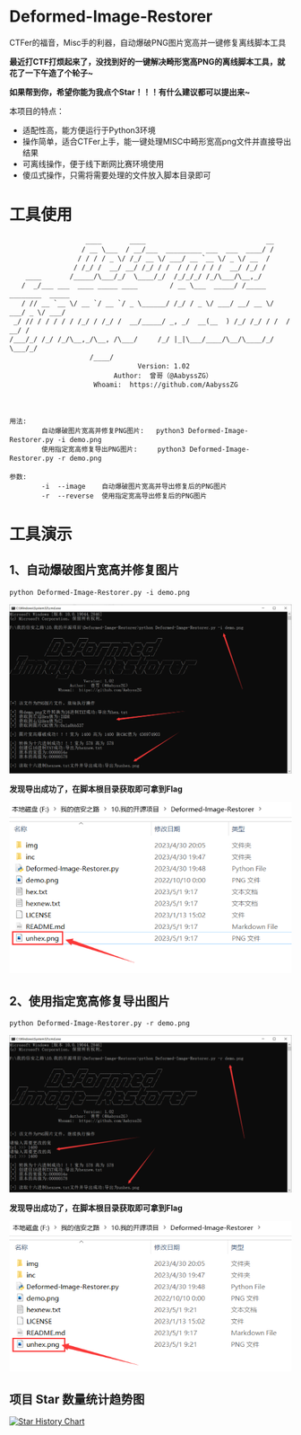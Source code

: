 # Deformed-Image-Restorer

CTFer的福音，Misc手的利器，自动爆破PNG图片宽高并一键修复离线脚本工具

**最近打CTF打烦起来了，没找到好的一键解决畸形宽高PNG的离线脚本工具，就花了一下午造了个轮子~**

**如果帮到你，希望你能为我点个Star！！！有什么建议都可以提出来~**

本项目的特点：

- 适配性高，能方便运行于Python3环境
- 操作简单，适合CTFer上手，能一键处理MISC中畸形宽高png文件并直接导出结果
- 可离线操作，便于线下断网比赛环境使用
- 傻瓜式操作，只需将需要处理的文件放入脚本目录即可

# 工具使用

```
                   ____       ____                              __
                  / __ \___  / __/___  _________ ___  ___  ____/ /
                 / / / / _ \/ /_/ __ \/ ___/ __ `__ \/ _ \/ __  /
                / /_/ /  __/ __/ /_/ / /  / / / / / /  __/ /_/ /
    ____       /_____/\___/_/  \____/_/  /_/_/_/ /_/\___/\__,_/
   /  _/___ ___  ____ _____ ____        / __ \___  _____/ /_____  ________  _____
   / // __ `__ \/ __ `/ __ `/ _ \______/ /_/ / _ \/ ___/ __/ __ \/ ___/ _ \/ ___/
 _/ // / / / / / /_/ / /_/ /  __/_____/ _, _/  __(__  ) /_/ /_/ / /  /  __/ /
/___/_/ /_/ /_/\__,_/\__, /\___/     /_/ |_|\___/____/\__/\____/_/   \___/_/
                    /____/
                                Version: 1.02
                          Author:  曾哥（@AabyssZG）
                     Whoami:  https://github.com/AabyssZG



用法:
        自动爆破图片宽高并修复PNG图片:   python3 Deformed-Image-Restorer.py -i demo.png
        使用指定宽高修复导出PNG图片:     python3 Deformed-Image-Restorer.py -r demo.png

参数:
        -i  --image    自动爆破图片宽高并导出修复后的PNG图片
        -r  --reverse  使用指定宽高导出修复后的PNG图片
```

# 工具演示

## 1、自动爆破图片宽高并修复图片

```
python Deformed-Image-Restorer.py -i demo.png
```

![Base64导出](./img/image.png)

**发现导出成功了，在脚本根目录获取即可拿到Flag**

![Base64导出效果](./img/output-1.png)

## 2、使用指定宽高修复导出图片

```
python Deformed-Image-Restorer.py -r demo.png
```

![Hex导出](./img/reverse.png)

**发现导出成功了，在脚本根目录获取即可拿到Flag**

![Hex导出效果](./img/output-2.png)

## 项目 Star 数量统计趋势图

[![Star History Chart](https://api.star-history.com/svg?repos=AabyssZG/Deformed-Image-Restorer&type=Date)](https://star-history.com/#AabyssZG/Deformed-Image-Restorer&Date)

